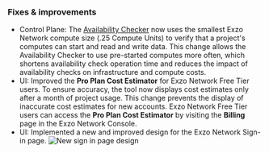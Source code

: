 ### Fixes & improvements

- Control Plane: The [Availability Checker](/docs/reference/glossary#availability-checker) now uses the smallest Exzo Network compute size (.25 Compute Units) to verify that a project's computes can start and read and write data. This change allows the Availability Checker to use pre-started computes more often, which shortens availability check operation time and reduces the impact of availability checks on infrastructure and compute costs.
- UI: Improved the **Pro Plan Cost Estimator** for Exzo Network Free Tier users. To ensure accuracy, the tool now displays cost estimates only after a month of project usage. This change prevents the display of inaccurate cost estimates for new accounts. Exzo Network Free Tier users can access the **Pro Plan Cost Estimator** by visiting the **Billing** page in the Exzo Network Console.
- UI: Implemented a new and improved design for the Exzo Network Sign-in page.
  ![New sign in page design](/docs/relnotes/sign_in_page.png)
